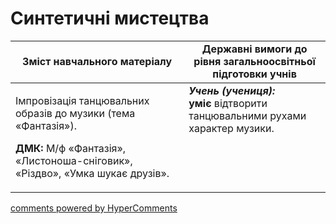 <div id="hypercomments_widget" class="js-hypercomments-widget invisible"></div>

Синтетичні мистецтва
=============================================

<table>
  <tr>
    <td width="55%" align="center"><b>Зміст навчального матеріалу</b></td>
    <td width="45%" align="center"><b>Державні вимоги до рівня загальноосвітньої підготовки учнів</b></td>
  </tr>
<tbody>
  <tr>
    <td width="55%" style="vertical-align:top !important;">
<p>Імпровізація танцювальних образів до музики (тема «Фантазія»).</p>
<p><b>ДМК:</b> М/ф «Фантазія», «Листоноша-сніговик», «Різдво», «Умка шукає друзів».</p>
	</td>
	<td width="45%" style="vertical-align:top !important;"><b><i>Учень (учениця):</i></b><br>
<b>уміє</b> відтворити танцювальними рухами характер музики.<br>
	</td>
  </tr>
</tbody>
</table>

<div class="js-hypercomments-container">
<a href="http://hypercomments.com" class="hc-link" title="comments widget">comments powered by HyperComments</a>
</div>